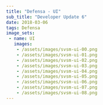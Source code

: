 ```yaml
---
title: "Defensa - UI"
sub_title: "Developer Update 6"
date: 2018-03-06
tags: Defensa
image_sets:
 - name: UI
   images: 
    - /assets/images/svsm-ui-00.png
    - /assets/images/svsm-ui-01.png
    - /assets/images/svsm-ui-02.png
    - /assets/images/svsm-ui-03.png
    - /assets/images/svsm-ui-04.png
    - /assets/images/svsm-ui-05.png
    - /assets/images/svsm-ui-06.png
    - /assets/images/svsm-ui-07.png
    - /assets/images/svsm-ui-08.png
---
```

